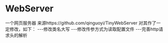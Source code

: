 # WebServer
 一个网页服务器
 来源https://github.com/qinguoyi/TinyWebServer
 对其作了一定修改，如下：
 ---修改类名大写
 ---修改传参方式为读取配置文件
 ---完善http请求头的解析
